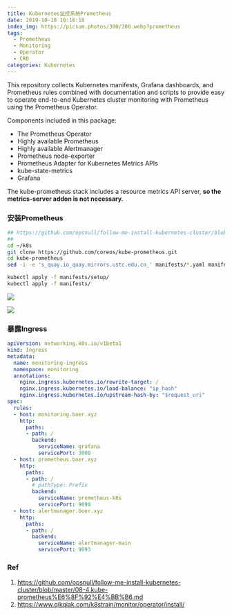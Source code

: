 ```yaml
---
title: Kubernetes监控系统Prometheus
date: 2019-10-10 10:16:18
index_img: https://picsum.photos/300/200.webp?prometheus
tags:
  - Prometheus
  - Monitoring
  - Operator
  - CRD
categories: Kubernetes
---
```

This repository collects Kubernetes manifests, Grafana dashboards, and Prometheus rules combined with documentation and scripts to provide easy to operate end-to-end Kubernetes cluster monitoring with Prometheus using the Prometheus Operator.

<!-- more -->

Components included in this package:
- The Prometheus Operator
- Highly available Prometheus
- Highly available Alertmanager
- Prometheus node-exporter
- Prometheus Adapter for Kubernetes Metrics APIs
- kube-state-metrics
- Grafana

The kube-prometheus stack includes a resource metrics API server, **so the metrics-server addon is not necessary.**

### 安装Prometheus
```bash
## https://github.com/opsnull/follow-me-install-kubernetes-cluster/blob/master/08-4.kube-prometheus%E6%8F%92%E4%BB%B6.md
## 
cd ~/k8s
git clone https://github.com/coreos/kube-prometheus.git
cd kube-prometheus
sed -i -e 's_quay.io_quay.mirrors.ustc.edu.cn_' manifests/*.yaml manifests/setup/*.yaml # quay.mirrors.ustc.edu.cn源

kubectl apply -f manifests/setup/
kubectl apply -f manifests/
```

![](https://for-boer-blog.oss-cn-beijing.aliyuncs.com/altermanager_groupby.jpg?x-oss-process=style/blog-img-watermark)

![](https://for-boer-blog.oss-cn-beijing.aliyuncs.com/20200821112157.png?x-oss-process=style/blog-img-watermark)

### 暴露Ingress
```yaml
apiVersion: networking.k8s.io/v1beta1
kind: Ingress
metadata:
  name: monitoring-ingress
  namespace: monitoring
  annotations:
    nginx.ingress.kubernetes.io/rewrite-target: /
    nginx.ingress.kubernetes.io/load-balance: "ip_hash"
    nginx.ingress.kubernetes.io/upstream-hash-by: "$request_uri"
spec:
  rules:
  - host: monitoring.boer.xyz
    http:
      paths:
      - path: /
        backend:
          serviceName: grafana
          servicePort: 3000
  - host: prometheus.boer.xyz
    http:
      paths:
      - path: /
        # pathType: Prefix
        backend:
          serviceName: prometheus-k8s
          servicePort: 9090
  - host: alertmanager.boer.xyz
    http:
      paths:
      - path: /
        backend:
          serviceName: alertmanager-main
          servicePort: 9093
```

### Ref
1. https://github.com/opsnull/follow-me-install-kubernetes-cluster/blob/master/08-4.kube-prometheus%E6%8F%92%E4%BB%B6.md
2. https://www.qikqiak.com/k8strain/monitor/operator/install/